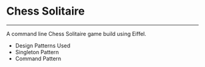 # Chess Solitaire #

- - - -

A command line Chess Solitaire game build using Eiffel.

* Design Patterns Used
 * Singleton Pattern
 * Command Pattern

